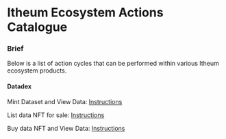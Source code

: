 # Itheum Ecosystem Actions Catalogue

### Brief

Below is a list of action cycles that can be performed within various Itheum ecosystem products.

#### Datadex

Mint Dataset and View Data: [Instructions](https://app.tango.us/app/workflow/Itheum-Data-DEX-NFT-Creation-Tutorial-1fe65cdd85f74283bd63b3f0d99f7033)

List data NFT for sale:  [Instructions](https://app.tango.us/app/workflow/Listing-your-data-NFTs-on-the-marketplace-1687b49d2c31491aa7dac37b8e165be9)

Buy data NFT and View Data: [Instructions](https://app.tango.us/app/workflow/Purchasing-a-data-NFT-and-viewing-data--33772f9d0c3b456ba62c9dcb17f77fee)
